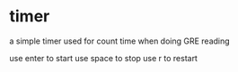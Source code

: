 timer
=====

a simple timer used for count time when doing GRE reading

use enter to start
use space to stop
use r to restart
